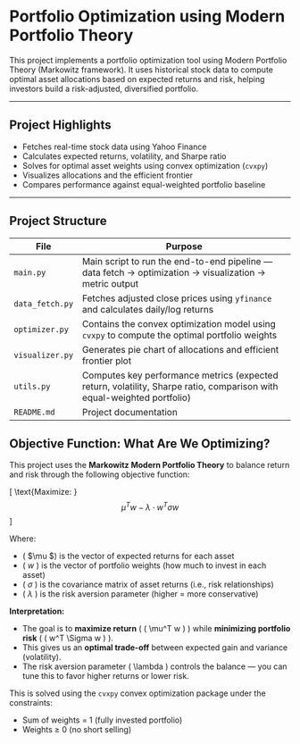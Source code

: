 #  Portfolio Optimization using Modern Portfolio Theory

This project implements a portfolio optimization tool using Modern Portfolio Theory (Markowitz framework). It uses historical stock data to compute optimal asset allocations based on expected returns and risk, helping investors build a risk-adjusted, diversified portfolio.

---

## Project Highlights

- Fetches real-time stock data using Yahoo Finance
- Calculates expected returns, volatility, and Sharpe ratio
- Solves for optimal asset weights using convex optimization (`cvxpy`)
- Visualizes allocations and the efficient frontier
- Compares performance against equal-weighted portfolio baseline

---

## Project Structure

| File | Purpose |
|------|---------|
| `main.py` | Main script to run the end-to-end pipeline — data fetch → optimization → visualization → metric output |
| `data_fetch.py` | Fetches adjusted close prices using `yfinance` and calculates daily/log returns |
| `optimizer.py` | Contains the convex optimization model using `cvxpy` to compute the optimal portfolio weights |
| `visualizer.py` | Generates pie chart of allocations and efficient frontier plot |
| `utils.py` | Computes key performance metrics (expected return, volatility, Sharpe ratio, comparison with equal-weighted portfolio) |
| `README.md` | Project documentation |


##  Objective Function: What Are We Optimizing?

This project uses the **Markowitz Modern Portfolio Theory** to balance return and risk through the following objective function:

\[
\text{Maximize: } $$\mu^T w - \lambda \cdot w^T \sigma w $$
\]

Where:

- \( $\mu \$) is the vector of expected returns for each asset
- \( $w$ \) is the vector of portfolio weights (how much to invest in each asset)
- \( $\sigma$ \) is the covariance matrix of asset returns (i.e., risk relationships)
- \( $\lambda$ \) is the risk aversion parameter (higher = more conservative)

**Interpretation:**

- The goal is to **maximize return** ( \( \mu^T w \) ) while **minimizing portfolio risk** ( \( w^T \Sigma w \) ).
- This gives us an **optimal trade-off** between expected gain and variance (volatility).
- The risk aversion parameter \( \lambda \) controls the balance — you can tune this to favor higher returns or lower risk.

This is solved using the `cvxpy` convex optimization package under the constraints:
- Sum of weights = 1 (fully invested portfolio)
- Weights ≥ 0 (no short selling)
